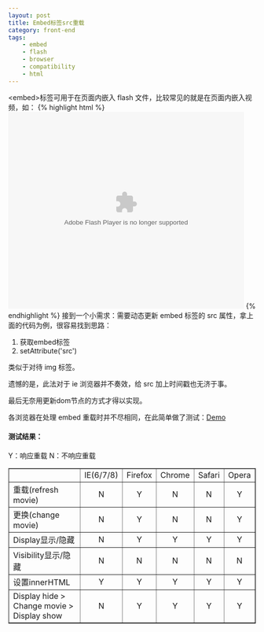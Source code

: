 ```yaml
---
layout: post
title: Embed标签src重载
category: front-end
tags:
    - embed
    - flash
    - browser
    - compatibility
    - html
---
```

&lt;embed&gt;标签可用于在页面内嵌入 flash 文件，比较常见的就是在页面内嵌入视频，如：
{% highlight html %}
<embed src="http://player.youku.com/player.php/sid/XMTU3NzUyMDUy/v.swf" quality="high" width="480" height="400" allowscriptaccess="sameDomain" type="application/x-shockwave-flash"></embed>
{% endhighlight %}
接到一个小需求：需要动态更新 embed 标签的 src 属性，拿上面的代码为例，很容易找到思路：

1. 获取embed标签
2. setAttribute('src')

类似于对待 img 标签。

遗憾的是，此法对于 ie 浏览器并不奏效，给 src 加上时间戳也无济于事。

最后无奈用更新dom节点的方式才得以实现。

各浏览器在处理 embed 重载时并不尽相同，在此简单做了测试：<a href="http://nunumick.me/lab/201005/embed.html" target="_blank">Demo</a>

#### 测试结果：
Y：响应重载
N：不响应重载
<table width="100%" border="1" cellspacing="0" cellpadding="0">
<tbody><tr>
<td width="40%">&nbsp;</td>
<td align="center">IE(6/7/8)</td>
<td align="center">Firefox</td>
<td align="center">Chrome</td>
<td align="center">Safari</td>
<td align="center">Opera</td>
</tr>
<tr>
<td>重载(refresh movie)</td>
<td align="center">N</td>
<td align="center">Y</td>
<td align="center">N</td>
<td align="center">N</td>
<td align="center">Y</td>
</tr>
<tr>
<td>更换(change movie)</td>
<td align="center">N</td>
<td align="center">Y</td>
<td align="center">N</td>
<td align="center">N</td>
<td align="center">Y</td>
</tr>
<tr>
<td>Display显示/隐藏</td>
<td align="center">N</td>
<td align="center">Y</td>
<td align="center">Y</td>
<td align="center">Y</td>
<td align="center">Y</td>
</tr>
<tr>
<td>Visibility显示/隐藏</td>
<td align="center">N</td>
<td align="center">N</td>
<td align="center">N</td>
<td align="center">N</td>
<td align="center">N</td>
</tr>
<tr>
<td>设置innerHTML</td>
<td align="center">Y</td>
<td align="center">Y</td>
<td align="center">Y</td>
<td align="center">Y</td>
<td align="center">Y</td>
</tr>
<tr>
<td>Display hide &gt; Change movie &gt; Display show</td>
<td align="center">N</td>
<td align="center">Y</td>
<td align="center">Y</td>
<td align="center">Y</td>
<td align="center">Y</td>
</tr>
</tbody></table>

